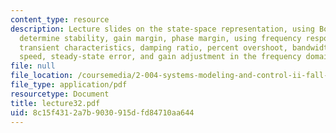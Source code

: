 ```yaml
---
content_type: resource
description: Lecture slides on the state-space representation, using Bode plots to
  determine stability, gain margin, phase margin, using frequency response to determine
  transient characteristics, damping ratio, percent overshoot, bandwidth, response
  speed, steady-state error, and gain adjustment in the frequency domain.
file: null
file_location: /coursemedia/2-004-systems-modeling-and-control-ii-fall-2007/8c15f4312a7b9030915dfd84710aa644_lecture32.pdf
file_type: application/pdf
resourcetype: Document
title: lecture32.pdf
uid: 8c15f431-2a7b-9030-915d-fd84710aa644
---
```

